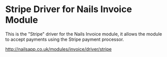 # Stripe Driver for Nails Invoice Module

This is the "Stripe" driver for the Nails Invoice module, it allows the module to accept payments using the Stripe payment processor.

http://nailsapp.co.uk/modules/invoice/driver/stripe
